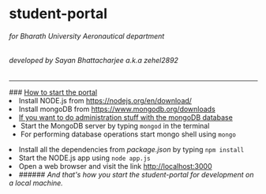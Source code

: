 # student-portal
###### for Bharath University Aeronautical department

###### developed by Sayan Bhattacharjee a.k.a zehel2892
<hr>
### <u>How to start the portal</u>
<ull>
<li> Install NODE.js from <a href="https://nodejs.org/en/download/">https://nodejs.org/en/download/</a></li>
<li> Install mongoDB from
<a href="https://www.mongodb.org/downloads#production">https://www.mongodb.org/downloads</a></li>
<li> <u> If you want to do administration stuff with the mongoDB database</u><br>
<ul>
    <li> Start the MongoDB server by typing <code>mongod</code> in the terminal</li>
    <li> For performing database operations start mongo shell using <code>mongo</code></li>
  </ul> </li>
<li> Install all the dependencies from <em>package.json</em> by typing <code>npm install</code> </li>
<li> Start the NODE.js app using <code>node app.js</code></li>
<li> Open a web browser and visit the link <a href="http://localhost:3000">http://localhost:3000</a><li>

</ul>
###### <em>And that's how you start the student-portal for development on a local machine.</em>
